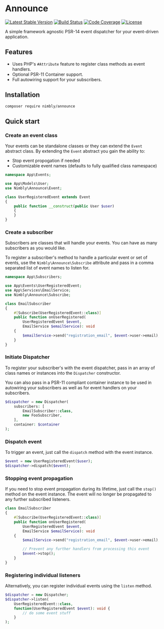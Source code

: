 # Announce

[![Latest Stable Version](https://img.shields.io/packagist/v/nimbly/Announce.svg?style=flat-square)](https://packagist.org/packages/nimbly/Announce)
[![Build Status](https://img.shields.io/travis/nimbly/Announce.svg?style=flat-square)](https://travis-ci.org/nimbly/Announce)
[![Code Coverage](https://img.shields.io/coveralls/github/nimbly/Announce.svg?style=flat-square)](https://coveralls.io/github/nimbly/Announce)
[![License](https://img.shields.io/github/license/nimbly/Announce.svg?style=flat-square)](https://packagist.org/packages/nimbly/Announce)

A simple framework agnostic PSR-14 event dispatcher for your event-driven application.

## Features

* Uses PHP's `#Attribute` feature to register class methods as event handlers.
* Optional PSR-11 Container support.
* Full autowiring support for your subscribers.

## Installation

```bash
composer require nimbly/announce
```

## Quick start

### Create an event class

Your events can be standalone classes or they can extend the `Event` abstract class. By extending the `Event` abstract you gain the ability to:

* Stop event propogation if needed
* Customizable event names (defaults to fully qualified class namespace)

```php
namespace App\Events;

use App\Models\User;
use Nimbly\Announce\Event;

class UserRegisteredEvent extends Event
{
    public function __construct(public User $user)
    {
    }
}
```

### Create a subscriber

Subscribers are classes that will handle your events. You can have as many subscribers as you would like.

To register a subscriber's method to handle a particular event or set of events, use the `Nimbly\Announce\Subscribe` attribute and pass in a comma separated list of event names to listen for.

```php
namespace App\Subscribers;

use App\Events\UserRegisteredEvent;
use App\Services\EmailService;
use Nimbly\Announce\Subscribe;

class EmailSubscriber
{
    #[Subscribe(UserRegisteredEvent::class)]
    public function onUserRegistered(
        UserRegisteredEvent $event,
        EmailService $emailService): void
    {
        $emailService->send("registration_email", $event->user->email);
    }
}
```

### Initiate Dispatcher

To register your subscriber's with the event dispatcher, pass in an array of class names or instances into the `Dispatcher` constructor.

You can also pass in a PSR-11 compliant container instance to be used in autowiring your subscribers as well as for event handlers on your subscribers.

```php
$dispatcher = new Dispatcher(
    subscribers: [
        EmailSubscriber::class,
        new FooSubscriber,
    ],
    container: $container
);
```

### Dispatch event

To trigger an event, just call the `dispatch` method with the event instance.

```php
$event = new UserRegisteredEvent($user);
$dispatcher->dispatch($event);
```

### Stopping event propagation

If you need to stop event propagation during its lifetime, just call the `stop()` method on the event instance. The event will no longer be propagated to any further subscribed listeners.

```php
class EmailSubscriber
{
    #[Subscribe(UserRegisteredEvent::class)]
    public function onUserRegistered(
        UserRegisteredEvent $event,
        EmailService $emailService): void
    {
        $emailService->send("registration_email", $event->user->email);

        // Prevent any further handlers from processing this event
        $event->stop();
    }
}
```

### Registering individual listeners

Alternatively, you can register individual events using the `listen` method.

```php
$dispatcher = new Dispatcher;
$dispatcher->listen(
    UserRegisteredEvent::class,
    function(UserRegisteredEvent $event): void {
        // do some event stuff
    }
);
```